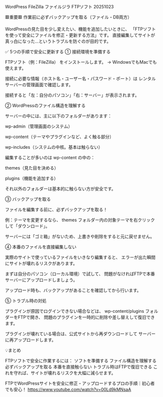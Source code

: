 WordPress FileZilla ファイルジラ FTPソフト 20251023

🟥重要🟥
作業前に必ずバックアップを取る（ファイル・DB両方）

WordPressの見た目を少し変えたい、機能を追加したいときに、
「FTPソフトを使って安全にファイルを修正・更新する方法」です。
直接編集してサイトが真っ白になった…というトラブルを防ぐのが目的です。

✅ 5つの手順で安全に更新する
① 接続環境を準備する

FTPソフト（例：FileZilla） をインストールします。
→ WindowsでもMacでも使えます。

接続に必要な情報（ホスト名・ユーザー名・パスワード・ポート）は
レンタルサーバーの管理画面で確認します。

接続すると「左：自分のパソコン」「右：サーバー」が表示されます。

② WordPressのファイル構造を理解する

サーバーの中には、主に以下のフォルダーがあります：

wp-admin（管理画面のシステム）

wp-content（テーマやプラグインなど、よく触る部分）

wp-includes（システムの中核。基本は触らない）

編集することが多いのは wp-content の中の：

themes（見た目を決める）

plugins（機能を追加する）

それ以外のフォルダーは基本的に触らない方が安全です。

③ バックアップを取る

ファイルを編集する前に、必ずバックアップを取る！

例：テーマを変更するなら、
themes フォルダー内の対象テーマを右クリックして「ダウンロード」。

サーバーには「ゴミ箱」がないため、上書きや削除をすると元に戻せません。

④ 本番のファイルを直接編集しない

実際のサイトで使っているファイルをいきなり編集すると、
エラーが出た瞬間にサイトが壊れるリスクがあります。

まずは自分のパソコン（ローカル環境）で試して、
問題がなければFTPで本番サーバーにアップロードしましょう。

アップロード時も、バックアップがあることを確認してから行います。

⑤ トラブル時の対処

プラグインが原因でログインできない場合などは、
wp-content/plugins フォルダーをFTPで開き、
問題のプラグインを一時的に削除や差し替えして復旧できます。

プラグインが壊れている場合は、公式サイトから再ダウンロードして
サーバーに再アップロードします。

💡まとめ

FTPソフトで安全に作業するには：
ソフトを準備する
ファイル構造を理解する
必ずバックアップを取る
本番を直接触らない
トラブル時はFTPで復旧できる
これを守れば、サイトが壊れるリスクを大幅に減らせます。

FTPでWordPressサイトを安全に修正・アップロードするプロの手順｜初心者でも安心！
https://www.youtube.com/watch?v=00Ld9kMNsaA
